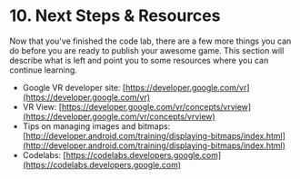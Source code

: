 # 10. Next Steps & Resources

Now that you've finished the code lab, there are a few more things you can do before you are ready to publish your awesome game. This section will describe what is left and point you to some resources where you can continue learning.

*   Google VR developer site: [https://developer.google.com/vr](https://developer.google.com/vr)
*   VR View: [https://developer.google.com/vr/concepts/vrview](https://developer.google.com/vr/concepts/vrview)
*   Tips on managing images and bitmaps: [http://developer.android.com/training/displaying-bitmaps/index.html](http://developer.android.com/training/displaying-bitmaps/index.html)
*   Codelabs: [https://codelabs.developers.google.com](https://codelabs.developers.google.com)